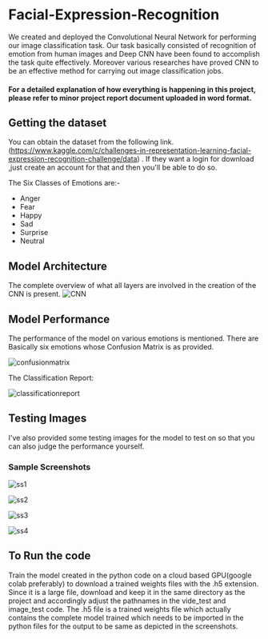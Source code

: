 # Facial-Expression-Recognition

We created and deployed the Convolutional Neural Network for performing our image classification task. Our task basically consisted of recognition of emotion from human images and Deep CNN have been found to accomplish the task quite effectively. Moreover various researches have proved CNN to be an effective method for carrying out image classification jobs.

#### For a detailed explanation of how everything is happening in this project, please refer to minor project report document uploaded in word format.

## Getting the dataset
You can obtain the dataset from the following link.(https://www.kaggle.com/c/challenges-in-representation-learning-facial-expression-recognition-challenge/data) . If they want a login for download ,just create an account for that and then you'll be able to do so.

The Six Classes of Emotions are:-
* Anger
* Fear
* Happy
* Sad
* Surprise
* Neutral

## Model Architecture

The complete overview of what all layers are involved in the creation of the CNN is present.
![CNN](https://www.synopsys.com/content/dam/synopsys/designware-ip/technical-bulletin/ev-facial-expression-dwtb-q117-fig2.jpg.imgw.850.x.jpg)

## Model Performance

The performance of the model on various emotions is mentioned. There are Basically six emotions whose Confusion Matrix is as provided.

![confusionmatrix](https://github.com/somillko/Facial-Expression-Recognition/blob/master/Model%20Architecture/confusion%20matrix.jpg)

The Classification Report:

![classificationreport](https://github.com/somillko/Facial-Expression-Recognition/blob/master/Model%20Architecture/classification%20report.jpg)

## Testing Images

I've also provided some testing images for the model to test on so that you can also judge the performance yourself.

### Sample Screenshots

![ss1](https://github.com/somillko/Facial-Expression-Recognition/blob/master/Model%20Performance/Screenshot%20(29).png)

![ss2](https://github.com/somillko/Facial-Expression-Recognition/blob/master/Model%20Performance/Screenshot%20(30).png)

![ss3](https://github.com/somillko/Facial-Expression-Recognition/blob/master/Model%20Performance/Screenshot%20(32).png)

![ss4](https://github.com/somillko/Facial-Expression-Recognition/blob/master/Model%20Performance/Screenshot%20(33).png)

## To Run the code
Train the model created in the python code on a cloud based GPU(google colab preferably) to download a trained weights files with the .h5 extension. Since it is a large file, download and keep it in the same directory as the project and accordingly adjust the pathnames in the vide_test and image_test code. The .h5 file is a trained weights file which actually contains the complete model trained which needs to be imported in the python files for the output to be same as depicted in the screenshots.
